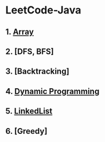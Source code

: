 # LeetCode-Java

## 1. [Array](https://github.com/yuxuanm/Leetcode-Java/tree/master/Leetcode/src/array)
## 2. [DFS, BFS]
## 3. [Backtracking]
## 4. [Dynamic Programming](https://github.com/yuxuanm/Leetcode-Java/tree/master/Leetcode/src/dynamicprogramming)
## 5. [LinkedList](https://github.com/yuxuanm/Leetcode-Java/tree/master/Leetcode/src/linkedlist)
## 6. [Greedy]
